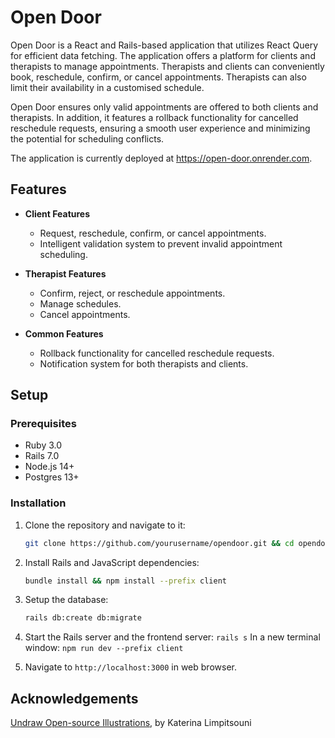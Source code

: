 # Open Door

Open Door is a React and Rails-based application that utilizes React Query for efficient data fetching. The application offers a platform for clients and therapists to manage appointments. Therapists and clients can conveniently book, reschedule, confirm, or cancel appointments. Therapists can also limit their availability in a customised schedule.

Open Door ensures only valid appointments are offered to both clients and therapists. In addition, it features a rollback functionality for cancelled reschedule requests, ensuring a smooth user experience and minimizing the potential for scheduling conflicts.

The application is currently deployed at https://open-door.onrender.com.

## Features

- **Client Features**

  - Request, reschedule, confirm, or cancel appointments.
  - Intelligent validation system to prevent invalid appointment scheduling.

- **Therapist Features**

  - Confirm, reject, or reschedule appointments.
  - Manage schedules.
  - Cancel appointments.

- **Common Features**
  - Rollback functionality for cancelled reschedule requests.
  - Notification system for both therapists and clients.

## Setup

### Prerequisites

- Ruby 3.0
- Rails 7.0
- Node.js 14+
- Postgres 13+

### Installation

1. Clone the repository and navigate to it:
   ```sh
   git clone https://github.com/yourusername/opendoor.git && cd opendoor
   ```
2. Install Rails and JavaScript dependencies:
   ```sh
   bundle install && npm install --prefix client
   ```
3. Setup the database:
   ```sh
   rails db:create db:migrate
   ```
4. Start the Rails server and the frontend server:
   `rails s`
   In a new terminal window:
   `npm run dev --prefix client`

5. Navigate to `http://localhost:3000` in web browser.

## Acknowledgements

[Undraw Open-source Illustrations](https://undraw.co/), by Katerina Limpitsouni
